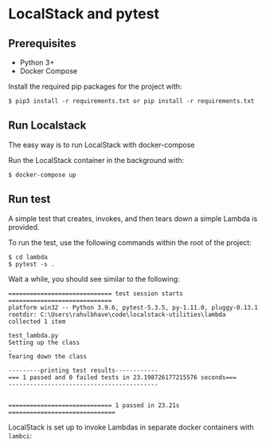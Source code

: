 # LocalStack and pytest

## Prerequisites

* Python 3+
* Docker Compose

Install the required pip packages for the project with:

    $ pip3 install -r requirements.txt or pip install -r requirements.txt

## Run Localstack

The easy way is to run LocalStack with docker-compose

Run the LocalStack container in the background with:
    
    $ docker-compose up 


## Run test

A simple test that creates, invokes, and then tears down a simple Lambda is provided.

To run the test, use the following commands within the root of the project:

```
$ cd lambda
$ pytest -s . 
```

Wait a while, you should see similar to the following:

```
============================= test session starts =============================
platform win32 -- Python 3.9.6, pytest-5.3.5, py-1.11.0, pluggy-0.13.1
rootdir: C:\Users\rahulbhave\code\localstack-utilities\lambda
collected 1 item

test_lambda.py
Setting up the class
.
Tearing down the class

---------printing test results------------
=== 1 passed and 0 failed tests in 23.198726177215576 seconds===
------------------------------------------


============================= 1 passed in 23.21s ==============================

```

LocalStack is set up to invoke Lambdas in separate docker containers with `lambci`:


